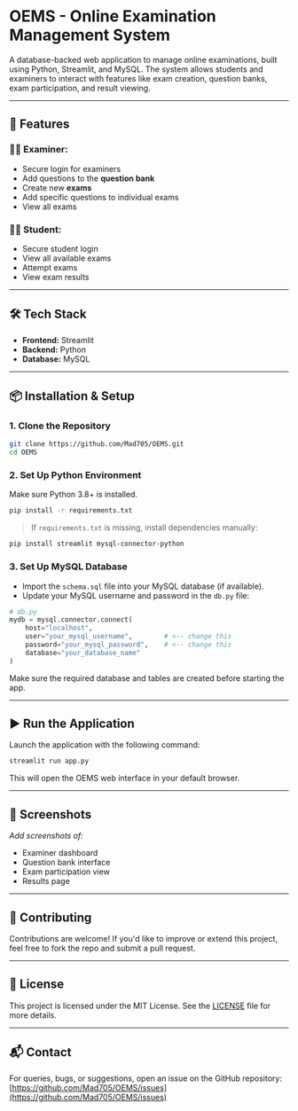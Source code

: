# OEMS - Online Examination Management System

A database-backed web application to manage online examinations, built using Python, Streamlit, and MySQL. The system allows students and examiners to interact with features like exam creation, question banks, exam participation, and result viewing.

---

## 🚀 Features

### 👨‍🏫 Examiner:
- Secure login for examiners
- Add questions to the **question bank**
- Create new **exams**
- Add specific questions to individual exams
- View all exams

### 👨‍🎓 Student:
- Secure student login
- View all available exams
- Attempt exams
- View exam results

---

## 🛠️ Tech Stack

- **Frontend:** Streamlit
- **Backend:** Python
- **Database:** MySQL

---

## 📦 Installation & Setup

### 1. Clone the Repository

```bash
git clone https://github.com/Mad705/OEMS.git
cd OEMS
```

### 2. Set Up Python Environment

Make sure Python 3.8+ is installed.

```bash
pip install -r requirements.txt
```

> If `requirements.txt` is missing, install dependencies manually:
```bash
pip install streamlit mysql-connector-python
```

### 3. Set Up MySQL Database

- Import the `schema.sql` file into your MySQL database (if available).
- Update your MySQL username and password in the `db.py` file:

```python
# db.py
mydb = mysql.connector.connect(
    host="localhost",
    user="your_mysql_username",        # <-- change this
    password="your_mysql_password",    # <-- change this
    database="your_database_name"
)
```

Make sure the required database and tables are created before starting the app.

---

## ▶️ Run the Application

Launch the application with the following command:

```bash
streamlit run app.py
```

This will open the OEMS web interface in your default browser.

---

## 📸 Screenshots

_Add screenshots of:_
- Examiner dashboard
- Question bank interface
- Exam participation view
- Results page

---

## 🤝 Contributing

Contributions are welcome! If you'd like to improve or extend this project, feel free to fork the repo and submit a pull request.

---

## 📄 License

This project is licensed under the MIT License. See the [LICENSE](LICENSE) file for more details.

---

## 📬 Contact

For queries, bugs, or suggestions, open an issue on the GitHub repository:  
[https://github.com/Mad705/OEMS/issues](https://github.com/Mad705/OEMS/issues)
